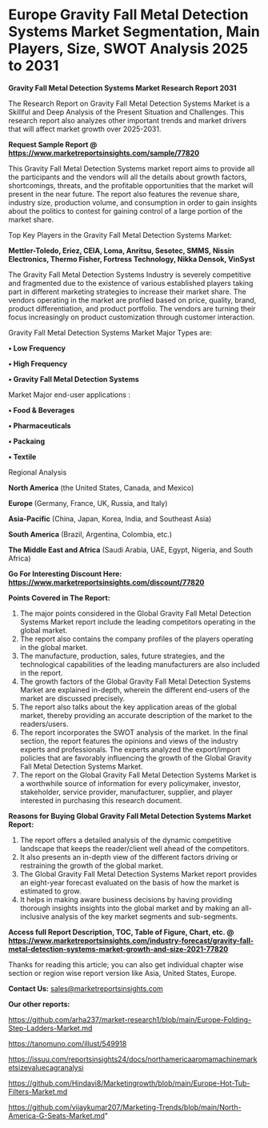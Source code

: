 # Europe Gravity Fall Metal Detection Systems Market Segmentation, Main Players, Size, SWOT Analysis 2025 to 2031

<strong>Gravity Fall Metal Detection Systems Market Research Report 2031</strong>

The Research Report on Gravity Fall Metal Detection Systems Market is a Skillful and Deep Analysis of the Present Situation and Challenges. This research report also analyzes other important trends and market drivers that will affect market growth over 2025-2031.

<strong>Request Sample Report @ <a href=https://www.marketreportsinsights.com/sample/77820>https://www.marketreportsinsights.com/sample/77820</a></strong>

This Gravity Fall Metal Detection Systems market report aims to provide all the participants and the vendors will all the details about growth factors, shortcomings, threats, and the profitable opportunities that the market will present in the near future. The report also features the revenue share, industry size, production volume, and consumption in order to gain insights about the politics to contest for gaining control of a large portion of the market share.

Top Key Players in the Gravity Fall Metal Detection Systems Market:

<strong>Mettler-Toledo, Eriez, CEIA, Loma, Anritsu, Sesotec, SMMS, Nissin Electronics, Thermo Fisher, Fortress Technology, Nikka Densok, VinSyst</strong>

The Gravity Fall Metal Detection Systems Industry is severely competitive and fragmented due to the existence of various established players taking part in different marketing strategies to increase their market share. The vendors operating in the market are profiled based on price, quality, brand, product differentiation, and product portfolio. The vendors are turning their focus increasingly on product customization through customer interaction.

Gravity Fall Metal Detection Systems Market Major Types are:

<strong>• Low Frequency

• High Frequency

• Gravity Fall Metal Detection Systems</strong>

Market Major end-user applications :

<strong>• Food & Beverages

• Pharmaceuticals

• Packaing

• Textile</strong>

Regional Analysis

</u><strong><b>North America</b></strong> (the United States, Canada, and Mexico)

<strong><b>Europe </b></strong>(Germany, France, UK, Russia, and Italy)

<strong><b>Asia-Pacific</b></strong> (China, Japan, Korea, India, and Southeast Asia)

<strong><b>South America</b></strong> (Brazil, Argentina, Colombia, etc.)

<strong><b>The Middle East and Africa</b></strong> (Saudi Arabia, UAE, Egypt, Nigeria, and South Africa)

<strong>Go For Interesting Discount Here: <a href=https://www.marketreportsinsights.com/discount/77820>https://www.marketreportsinsights.com/discount/77820</a></strong>

<strong>Points Covered in The Report:</strong>
<ol>
  <li>The major points considered in the Global Gravity Fall Metal Detection Systems Market report include the leading competitors operating in the global market.</li>
  <li>The report also contains the company profiles of the players operating in the global market.</li>
  <li>The manufacture, production, sales, future strategies, and the technological capabilities of the leading manufacturers are also included in the report.</li>
  <li>The growth factors of the Global Gravity Fall Metal Detection Systems Market are explained in-depth, wherein the different end-users of the market are discussed precisely.</li>
  <li>The report also talks about the key application areas of the global market, thereby providing an accurate description of the market to the readers/users.</li>
  <li>The report incorporates the SWOT analysis of the market. In the final section, the report features the opinions and views of the industry experts and professionals. The experts analyzed the export/import policies that are favorably influencing the growth of the Global Gravity Fall Metal Detection Systems Market.</li>
  <li>The report on the Global Gravity Fall Metal Detection Systems Market is a worthwhile source of information for every policymaker, investor, stakeholder, service provider, manufacturer, supplier, and player interested in purchasing this research document.</li>
</ol>
<strong>Reasons for Buying Global Gravity Fall Metal Detection Systems Market Report:</strong>

<ol>
  <li>The report offers a detailed analysis of the dynamic competitive landscape that keeps the reader/client well ahead of the competitors.</li>
  <li>It also presents an in-depth view of the different factors driving or restraining the growth of the global market.</li>
  <li>The Global Gravity Fall Metal Detection Systems Market report provides an eight-year forecast evaluated on the basis of how the market is estimated to grow.</li>
  <li>It helps in making aware business decisions by having providing thorough insights insights into the global market and by making an all-inclusive analysis of the key market segments and sub-segments.</li>
</ol>
<strong>Access full Report Description, TOC, Table of Figure, Chart, etc. @ <a href=https://www.marketreportsinsights.com/industry-forecast/gravity-fall-metal-detection-systems-market-growth-and-size-2021-77820>https://www.marketreportsinsights.com/industry-forecast/gravity-fall-metal-detection-systems-market-growth-and-size-2021-77820</a></strong>


Thanks for reading this article; you can also get individual chapter wise section or region wise report version like Asia, United States, Europe.

<strong>Contact Us:</strong>
sales@marketreportsinsights.com

<strong>Our other reports:</strong>

<a href=https://github.com/arha237/market-research1/blob/main/Europe-Folding-Step-Ladders-Market.md>https://github.com/arha237/market-research1/blob/main/Europe-Folding-Step-Ladders-Market.md</a>

<a href=https://tanomuno.com/illust/549918>https://tanomuno.com/illust/549918</a>

<a href=https://issuu.com/reportsinsights24/docs/northamericaaromamachinemarketsizevaluecagranalysi>https://issuu.com/reportsinsights24/docs/northamericaaromamachinemarketsizevaluecagranalysi</a>

<a href=https://github.com/Hindavi8/Marketingrowth/blob/main/Europe-Hot-Tub-Filters-Market.md>https://github.com/Hindavi8/Marketingrowth/blob/main/Europe-Hot-Tub-Filters-Market.md</a>

<a href=https://github.com/vijaykumar207/Marketing-Trends/blob/main/North-America-G-Seats-Market.md>https://github.com/vijaykumar207/Marketing-Trends/blob/main/North-America-G-Seats-Market.md</a>"
